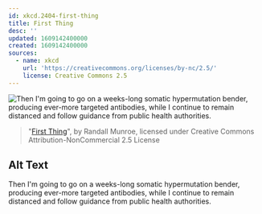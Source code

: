 ```yaml
---
id: xkcd.2404-first-thing
title: First Thing
desc: ''
updated: 1609142400000
created: 1609142400000
sources:
  - name: xkcd
    url: 'https://creativecommons.org/licenses/by-nc/2.5/'
    license: Creative Commons 2.5
---
```

![Then I'm going to go on a weeks-long somatic hypermutation bender, producing ever-more targeted antibodies, while I continue to remain distanced and follow guidance from public health authorities.](https://imgs.xkcd.com/comics/first_thing.png)
> "[First Thing](https://xkcd.com/2404/)", by Randall Munroe, licensed under Creative Commons Attribution-NonCommercial 2.5 License

## Alt Text
Then I'm going to go on a weeks-long somatic hypermutation bender, producing ever-more targeted antibodies, while I continue to remain distanced and follow guidance from public health authorities.
